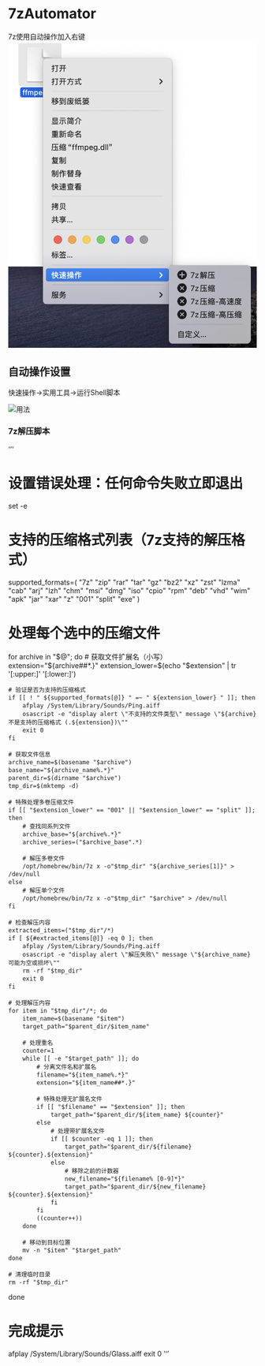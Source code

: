 # 7zAutomator
 7z使用自动操作加入右键
 ![用法](https://github.com/Marspacecraft/7zAutomator/blob/main/pic2.png)   


 ## 自动操作设置  


快速操作->实用工具->运行Shell脚本
 
 ![用法](https:github.com/Marspacecraft/7zAutomator/blob/main/pic.png)   




 ### 7z解压脚本  

 ‘’‘
 
# 设置错误处理：任何命令失败立即退出
set -e

# 支持的压缩格式列表（7z支持的解压格式）
supported_formats=(
    "7z" "zip" "rar" "tar" "gz" "bz2" "xz" 
    "zst" "lzma" "cab" "arj" "lzh" "chm" 
    "msi" "dmg" "iso" "cpio" "rpm" "deb"
    "vhd" "wim" "apk" "jar" "xar" "z" 
    "001" "split" "exe"
)

# 处理每个选中的压缩文件
for archive in "$@"; do
    # 获取文件扩展名（小写）
    extension="${archive##*.}"
    extension_lower=$(echo "$extension" | tr '[:upper:]' '[:lower:]')
    
    # 验证是否为支持的压缩格式
    if [[ ! " ${supported_formats[@]} " =~ " ${extension_lower} " ]]; then
		afplay /System/Library/Sounds/Ping.aiff
        osascript -e "display alert \"不支持的文件类型\" message \"${archive} 不是支持的压缩格式 (.${extension})\""
        exit 0
    fi

    # 获取文件信息
    archive_name=$(basename "$archive")
    base_name="${archive_name%.*}"
    parent_dir=$(dirname "$archive")
    tmp_dir=$(mktemp -d)
    
    # 特殊处理多卷压缩文件
    if [[ "$extension_lower" == "001" || "$extension_lower" == "split" ]]; then
        # 查找同系列文件
        archive_base="${archive%.*}"
        archive_series=("$archive_base".*)
        
        # 解压多卷文件
        /opt/homebrew/bin/7z x -o"$tmp_dir" "${archive_series[1]}" > /dev/null
    else
        # 解压单个文件
        /opt/homebrew/bin/7z x -o"$tmp_dir" "$archive" > /dev/null
    fi
    
    # 检查解压内容
    extracted_items=("$tmp_dir"/*)
    if [ ${#extracted_items[@]} -eq 0 ]; then
		afplay /System/Library/Sounds/Ping.aiff
        osascript -e "display alert \"解压失败\" message \"${archive_name} 可能为空或损坏\""
        rm -rf "$tmp_dir"
        exit 0
    fi
    
    # 处理解压内容
    for item in "$tmp_dir"/*; do
        item_name=$(basename "$item")
        target_path="$parent_dir/$item_name"
        
        # 处理重名
        counter=1
        while [[ -e "$target_path" ]]; do
            # 分离文件名和扩展名
            filename="${item_name%.*}"
            extension="${item_name##*.}"
            
            # 特殊处理无扩展名文件
            if [[ "$filename" == "$extension" ]]; then
                target_path="$parent_dir/${item_name} ${counter}"
            else
                # 处理带扩展名文件
                if [[ $counter -eq 1 ]]; then
                    target_path="$parent_dir/${filename} ${counter}.${extension}"
                else
                    # 移除之前的计数器
                    new_filename="${filename% [0-9]*}"
                    target_path="$parent_dir/${new_filename} ${counter}.${extension}"
                fi
            fi
            ((counter++))
        done
        
        # 移动到目标位置
        mv -n "$item" "$target_path"
    done
    
    # 清理临时目录
    rm -rf "$tmp_dir"
done

# 完成提示
afplay /System/Library/Sounds/Glass.aiff
exit 0
 ’‘’
